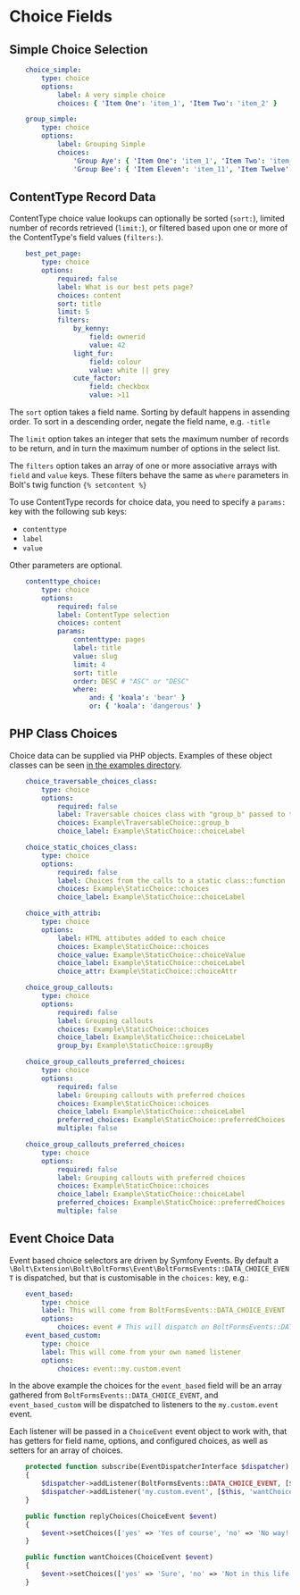 Choice Fields
=============


Simple Choice Selection
-----------------------

```yaml
    choice_simple:
        type: choice
        options:
            label: A very simple choice
            choices: { 'Item One': 'item_1', 'Item Two': 'item_2' }
```

```yaml
    group_simple:
        type: choice
        options:
            label: Grouping Simple
            choices:
                'Group Aye': { 'Item One': 'item_1', 'Item Two': 'item_2' }
                'Group Bee': { 'Item Eleven': 'item_11', 'Item Twelve': 'item_12' }
```

ContentType Record Data
-----------------------

ContentType choice value lookups can optionally be sorted (`sort:`), limited
number of records retrieved (`limit:`), or filtered based upon one or more of
the ContentType's field values (`filters:`).

```yaml
    best_pet_page:
        type: choice
        options:
            required: false
            label: What is our best pets page?
            choices: content
            sort: title
            limit: 5
            filters:
                by_kenny:
                    field: ownerid
                    value: 42
                light_fur:
                    field: colour
                    value: white || grey
                cute_factor:
                    field: checkbox
                    value: >11
```

The `sort` option takes a field name. Sorting by default happens in assending
order. To sort in a descending order, negate the field name, e.g. `-title`

The `limit` option takes an integer that sets the maximum number of records to
be return, and in turn the maximum number of options in the select list.

The `filters` option takes an array of one or more associative arrays with
`field` and `value` keys. These filters behave the same as `where` parameters
in Bolt's twig function `{% setcontent %}`

To use ContentType records for choice data, you need to specify a `params:` key
with the following sub keys:

  - `contenttype`
  - `label`
  - `value`

Other parameters are optional.

```yaml
    contenttype_choice:
        type: choice
        options:
            required: false
            label: ContentType selection
            choices: content
            params:
                contenttype: pages
                label: title
                value: slug
                limit: 4
                sort: title
                order: DESC # "ASC" or "DESC"
                where:
                    and: { 'koala': 'bear' }
                    or: { 'koala': 'dangerous' }
```

PHP Class Choices
-----------------

Choice data can be supplied via PHP objects. Examples of these object classes
can be seen [in the examples directory](../example/Choice).

```yaml
    choice_traversable_choices_class:
        type: choice
        options:
            required: false
            label: Traversable choices class with "group_b" passed to the constructor
            choices: Example\TraversableChoice::group_b
            choice_label: Example\StaticChoice::choiceLabel
```

```yaml
    choice_static_choices_class:
        type: choice
        options:
            required: false
            label: Choices from the calls to a static class::function
            choices: Example\StaticChoice::choices
            choice_label: Example\StaticChoice::choiceLabel
```

```yaml
    choice_with_attrib:
        type: choice
        options:
            label: HTML attibutes added to each choice
            choices: Example\StaticChoice::choices
            choice_value: Example\StaticChoice::choiceValue
            choice_label: Example\StaticChoice::choiceLabel
            choice_attr: Example\StaticChoice::choiceAttr
```

```yaml
    choice_group_callouts:
        type: choice
        options:
            required: false
            label: Grouping callouts
            choices: Example\StaticChoice::choices
            choice_label: Example\StaticChoice::choiceLabel
            group_by: Example\StaticChoice::groupBy
```

```yaml
    choice_group_callouts_preferred_choices:
        type: choice
        options:
            required: false
            label: Grouping callouts with preferred choices
            choices: Example\StaticChoice::choices
            choice_label: Example\StaticChoice::choiceLabel
            preferred_choices: Example\StaticChoice::preferredChoices
            multiple: false
```

```yaml
    choice_group_callouts_preferred_choices:
        type: choice
        options:
            required: false
            label: Grouping callouts with preferred choices
            choices: Example\StaticChoice::choices
            choice_label: Example\StaticChoice::choiceLabel
            preferred_choices: Example\StaticChoice::preferredChoices
            multiple: false
```

Event Choice Data
-----------------

Event based choice selectors are driven by Symfony Events. By default a
`\Bolt\Extension\Bolt\BoltForms\Event\BoltFormsEvents::DATA_CHOICE_EVENT`
is dispatched, but that is customisable in the `choices:` key, e.g.:

```yaml
    event_based:
        type: choice
        label: This will come from BoltFormsEvents::DATA_CHOICE_EVENT
        options:
            choices: event # This will dispatch on BoltFormsEvents::DATA_CHOICE_EVENT
    event_based_custom:
        type: choice
        label: This will come from your own named listener
        options:
            choices: event::my.custom.event
```

In the above example the choices for the `event_based` field will be an array
gathered from `BoltFormsEvents::DATA_CHOICE_EVENT`, and `event_based_custom`
will be dispatched to listeners to the `my.custom.event` event.

Each listener will be passed in a `ChoiceEvent` event object to work
with, that has getters for field name, options, and configured choices, as well
as setters for an array of choices.

```php
    protected function subscribe(EventDispatcherInterface $dispatcher)
    {
        $dispatcher->addListener(BoltFormsEvents::DATA_CHOICE_EVENT, [$this, 'replyChoices']);
        $dispatcher->addListener('my.custom.event', [$this, 'wantChoices']);
    }

    public function replyChoices(ChoiceEvent $event)
    {
        $event->setChoices(['yes' => 'Yes of course', 'no' => 'No way!']);
    }

    public function wantChoices(ChoiceEvent $event)
    {
        $event->setChoices(['yes' => 'Sure', 'no' => 'Not in this life']);
    }
```
